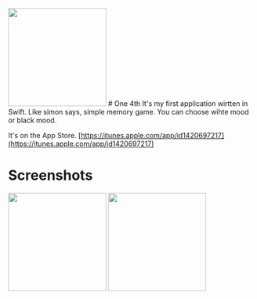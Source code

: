 
<img src="https://user-images.githubusercontent.com/33220970/49690419-0fb09480-fb31-11e8-800b-feddee337159.png" width="200">
# One 4th
It's my first application wirtten in Swift.
Like simon says, simple memory game.
You can choose wihte mood or black mood.

It's on the App Store.
[https://itunes.apple.com/app/id1420697217](https://itunes.apple.com/app/id1420697217)

Screenshots
============
<div>
<img src="https://user-images.githubusercontent.com/33220970/49690670-1a6d2880-fb35-11e8-8237-a55ed3f31266.jpg" width="200">
<img src="https://user-images.githubusercontent.com/33220970/49690672-2527bd80-fb35-11e8-9838-c83443e2849e.jpg" width="200">
</div>
